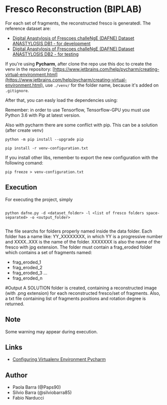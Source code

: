 # Fresco Reconstruction (BIPLAB)

For each set of fragments, the reconstructed fresco is generatedl.
The reference dataset are:
- [Digital Anastylosis of Frescoes challeNgE (DAFNE) Dataset ANASTYLOSIS DB1 - for development](https://vision.unipv.it/DAFchallenge/ANASTYLOSIS%20DB1/dataset_ANASTYLOSIS-DB1.html)
- [Digital Anastylosis of Frescoes challeNgE (DAFNE) Dataset ANASTYLOSIS DB2 - for testing](https://vision.unipv.it/DAFchallenge/ANASTYLOSIS%20DB2/dataset_ANASTYLOSIS-DB2.html)

 

If you're using **Pycharm**, after clone the repo use this doc to create the venv in the repository: [https://www.jetbrains.com/help/pycharm/creating-virtual-environment.html](https://www.jetbrains.com/help/pycharm/creating-virtual-environment.html), use `./venv/` for the folder name, because it's added on `.gitignore`.

After that, you can easly load the dependencies using: 

Remember: in order to use Tensorflow, Tensorflow-GPU you must use Python 3.6 with Pip at latest version.

Also with pycharm there are some conflict with pip. This can be a solution (after create venv)
```
python -m pip install --upgrade pip

pip install -r venv-configuration.txt
```

If you install other libs, remember to export the new configuration with the following comand: 

```
pip freeze > venv-configuration.txt
```

## Execution
For executing the project, simply

```

python dafne.py -d <dataset_folder> -l <list of fresco folders space-separated> -o <output_folder>
 

```

The file searchs for folders properly named inside the data folder.
Each folder has a name like: YY_XXXXXXXX, in which YY is a progressive number and XXXX..XXX is the name of the folder.
XXXXXXX is also the name of the fresco with jpg extension.
The folder must contain a frag_eroded folder which contains a set of fragments named:
- frag_eroded_1
- frag_eroded_2
- frag_eroded_3
...
- frag_eroded_n

#Output
A SOLUTION folder is created, containing a reconstructed image (with .png extension) for each reconstructed fresco/set of fragments.
Also, a txt file containing list of fragments positions and rotation degree is returned.


## Note
Some warning may appear during execution.


## Links

- [Configuring Virtualenv Environment Pycharm](https://www.jetbrains.com/help/pycharm/creating-virtual-environment.html)


## Author

- Paola Barra (@Paps90)
- Silvio Barra (@silviobarra85)
- Fabio Narducci
